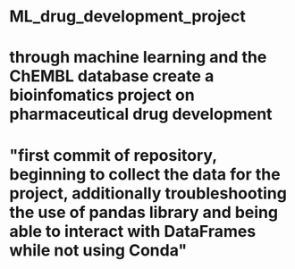 # ML_drug_development_project
# through machine learning and the ChEMBL database create a bioinfomatics project on pharmaceutical drug development 
# "first commit of repository, beginning to collect the data for the project, additionally troubleshooting the use of pandas library and being able to interact with DataFrames while not using Conda"
#